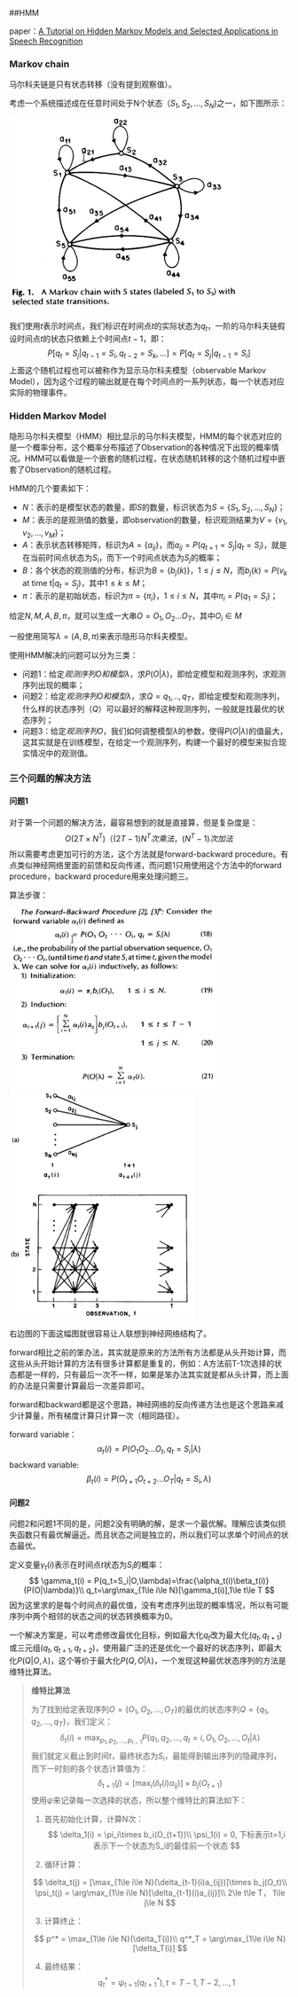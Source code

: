##HMM

paper：[A Tutorial on Hidden Markov Models and Selected Applications in Speech Recognition](http://arxiv.org/abs/1603.04713)

### Markov chain

马尔科夫链是只有状态转移（没有提到观察值）。

考虑一个系统描述成在任意时间处于N个状态（$S_1, S_2, ..., S_N$)之一，如下图所示：

![1568773754574](..\images\1568773754574.png)

我们使用$t$表示时间点，我们标识在时间点$t$的实际状态为$q_t$，一阶的马尔科夫链假设时间点$t$的状态只依赖上个时间点$t-1$，即：
$$
P[q_t=S_j|q_{t-1}=S_i, q_{t-2}=S_k,...]=P[q_t=S_j|q_{t-1}=S_i]
$$
上面这个随机过程也可以被称作为显示马尔科夫模型（observable Markov Model），因为这个过程的输出就是在每个时间点的一系列状态，每一个状态对应实际的物理事件。

### Hidden Markov Model

隐形马尔科夫模型（HMM）相比显示的马尔科夫模型，HMM的每个状态对应的是一个概率分布，这个概率分布描述了Observation的各种情况下出现的概率情况。HMM可以看做是一个嵌套的随机过程，在状态随机转移的这个随机过程中嵌套了Observation的随机过程。

HMM的几个要素如下：

- $N$：表示的是模型状态的数量，即$S$的数量，标识状态为$S=\{S_1, S_2, ..., S_N\}$；
- $M$：表示的是观测值的数量，即observation的数量，标识观测结果为$V=\{v_1, v_2, ..., v_M\}$；
- $A$：表示状态转移矩阵，标识为$A=\{a_{ij}\}$，而$a_{ij} = P(q_{t+1}=S_j|q_{t}=S_i)$，就是在当前时间点状态为$S_i$，而下一个时间点状态为$S_j$的概率；
- $B$：各个状态的观测值的分布，标识为$B=\{b_j(k)\}，1\le j\le N$，而$b_j(k)=P(v_k \text { at time t}|q_t=S_j)$，其中$1\le k\le M$；
- $\pi$：表示的是初始状态，标识为$\pi = \{\pi_i\}，1\le i\le N$，其中$\pi_i = P(q_1 = S_i)$；

给定$N,M,A,B,\pi$，就可以生成一大串$O=O_1,O_2...O_T$，其中$O_i\in M$

一般使用简写$\lambda=(A,B,\pi)$来表示隐形马尔科夫模型。

使用HMM解决的问题可以分为三类：

- 问题1：给定$观测序列O和模型\lambda$，求$P(O|\lambda)$，即给定模型和观测序列，求观测序列出现的概率；
- 问题2：给定$观测序列O  和模型\lambda$，求$Q=q_1,..,q_T$，即给定模型和观测序列，什么样的状态序列（$Q$）可以最好的解释这种观测序列，一般就是找最优的状态序列；
- 问题3：给定$观测序列O$，我们如何调整模型$\lambda$的参数，使得$P(O|\lambda)$的值最大，这其实就是在训练模型，在给定一个观测序列，构建一个最好的模型来拟合现实情况中的观测值。

### 三个问题的解决方法

#### 问题1

对于第一个问题的解决方法，最容易想到的就是直接算，但是复杂度是：
$$
O(2T\times N^T)（(2T-1)N^T次乘法，(N^T-1)次加法
$$
所以需要考虑更加可行的方法，这个方法就是forward-backward procedure。有点类似神经网络里面的前馈和反向传递，而问题1只用使用这个方法中的forward procedure，backward procedure用来处理问题三。

算法步骤：

<img src="..\images\1568777682066.png" alt="1568777682066" style="zoom:80%"/><img src="..\images\1568777845684.png" alt="1568777845684" style="zoom:80%;" />

右边图的下面这幅图就很容易让人联想到神经网络结构了。

forward相比之前的笨办法，其实就是原来的方法所有方法都是从头开始计算，而这些从头开始计算的方法有很多计算都是重复的，例如：A方法前T-1次选择的状态都是一样的，只有最后一次不一样，如果是笨办法其实就是都从头计算，而上面的办法是只需要计算最后一次差异即可。

forward和backward都是这个思路，神经网络的反向传递方法也是这个思路来减少计算量，所有梯度计算只计算一次（相同路径）。

forward variable：
$$
\alpha_t(i) = P(O_1O_2...O_t,q_t=S_i|\lambda)
$$
backward variable:
$$
\beta_t(i) = P(O_{t+1}O_{t+2}...O_T|q_t=S_i,\lambda)
$$

#### 问题2

问题2和问题1不同的是，问题2没有明确的解，是求一个最优解。理解应该类似损失函数只有最优解逼近。而且状态之间是独立的，所以我们可以求单个时间点的状态最优。

定义变量$\gamma_t(i)$表示在时间点$t$状态为$S_i$的概率：
$$
\gamma_t(i) = P(q_t=S_i|O,\lambda)=\frac{\alpha_t(i)\beta_t(i)}{P(O|\lambda)}\\
q_t=\arg\max_{1\le i\le N}[\gamma_t(i)],1\le t\le T
$$
因为这里求的是每个时间点的最优值，没有考虑序列出现的概率情况，所以有可能序列中两个相邻的状态之间的状态转换概率为0。

一个解决方案是，可以考虑修改最优化目标，例如最大化$q_t$改为最大化$(q_t, q_{t+1})$或三元组$(q_t, q_{t+1}, q_{t+2})$，使用最广泛的还是优化一个最好的状态序列，即最大化$P(Q|O,\lambda)$，这个等价于最大化$P(Q,O|\lambda)$，一个发现这种最优状态序列的方法是维特比算法。

> **维特比算法**
>
> 为了找到给定表现序列$O=\{O_1, O_2,...,O_T\}$的最优的状态序列$Q = \{q_1,q_2,...,q_T\}$，我们定义：
> $$
> \delta_t(i) = \max_{p_1,p_2,...,p_{t-1}}P(q_1,q_2,...,q_t=i,O_1,O_2,...,O_t|\lambda)
> $$
> 我们就定义截止到时间$t$，最终状态为$S_i$，最能得到输出序列的隐藏序列，而下一时刻的各个状态计算值为：
> $$
> \delta_{t+1}(j) = [\max_i(\delta_t(i)\alpha_{ij})]\times b_j(O_{t+1})
> $$
> 使用$\psi$来记录每一次选择的状态，所以整个维特比的算法如下：
>
> 1. 首先初始化计算，计算N次：
>    $$
>    \delta_1(i) = \pi_i\times b_i(O_{t+1})\\
>    \psi_1(i) = 0, 下标表示t=1,i表示下一个状态为S_i的最佳前一个状态
>    $$
>
> 2. 循环计算：
>
> $$
> \delta_t(j) = [\max_{1\le i\le N}(\delta_{t-1}(i)a_{ij})]\times b_j(O_t)\\
> \psi_t(j) = \arg\max_{1\le i\le N}[\delta_{t-1}(i)a_{ij}]\\
> 2\le t\le T， 1\le j\le N
> $$
>
> 3. 计算终止：
>
> $$
> p^* = \max_{1\le i\le N}(\delta_T(i))\\
> q^*_T = \arg\max_{1\le i\le N}[\delta_T(i)]
> $$
>
> 4. 最终结果：
>    $$
>    q_t^* = \psi_{t+1}(q^*_{t+1}),t=T-1,T-2,...,1
>    $$



